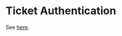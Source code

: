 # Ticket Authentication

See [here](https://www.mediawiki.org/wiki/Extension:Ticket_Authentication).
